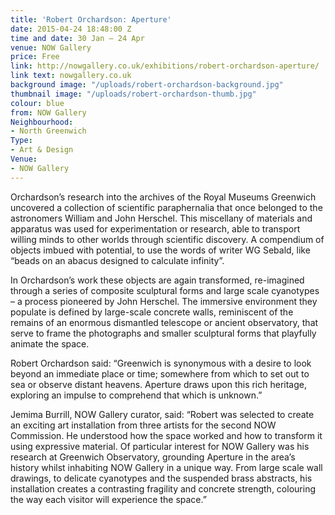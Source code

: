 ```yaml
---
title: 'Robert Orchardson: Aperture'
date: 2015-04-24 18:48:00 Z
time and date: 30 Jan – 24 Apr
venue: NOW Gallery
price: Free
link: http://nowgallery.co.uk/exhibitions/robert-orchardson-aperture/
link text: nowgallery.co.uk
background image: "/uploads/robert-orchardson-background.jpg"
thumbnail image: "/uploads/robert-orchardson-thumb.jpg"
colour: blue
from: NOW Gallery
Neighbourhood:
- North Greenwich
Type:
- Art & Design
Venue:
- NOW Gallery
---
```


Orchardson’s research into the archives of the Royal Museums Greenwich uncovered a collection of scientific paraphernalia that once belonged to the astronomers William and John Herschel. This miscellany of materials and apparatus was used for experimentation or research, able to transport willing minds to other worlds through scientific discovery. A compendium of objects imbued with potential, to use the words of writer WG Sebald, like “beads on an abacus designed to calculate infinity”.

In Orchardson’s work these objects are again transformed, re-imagined through a series of composite sculptural forms and large scale cyanotypes – a process pioneered by John Herschel. The immersive environment they populate is defined by large-scale concrete walls, reminiscent of the remains of an enormous dismantled telescope or ancient observatory, that serve to frame the photographs and smaller sculptural forms that playfully animate the space.

Robert Orchardson said: “Greenwich is synonymous with a desire to look beyond an immediate place or time; somewhere from which to set out to sea or observe distant heavens. Aperture draws upon this rich heritage, exploring an impulse to comprehend that which is unknown.”

Jemima Burrill, NOW Gallery curator, said: “Robert was selected to create an exciting art installation from three artists for the second NOW Commission. He understood how the space worked and how to transform it using expressive material. Of particular interest for NOW Gallery was his research at Greenwich Observatory, grounding Aperture in the area’s history whilst inhabiting NOW Gallery in a unique way. From large scale wall drawings, to delicate cyanotypes and the suspended brass abstracts, his installation creates a contrasting fragility and concrete strength, colouring the way each visitor will experience the space.”
